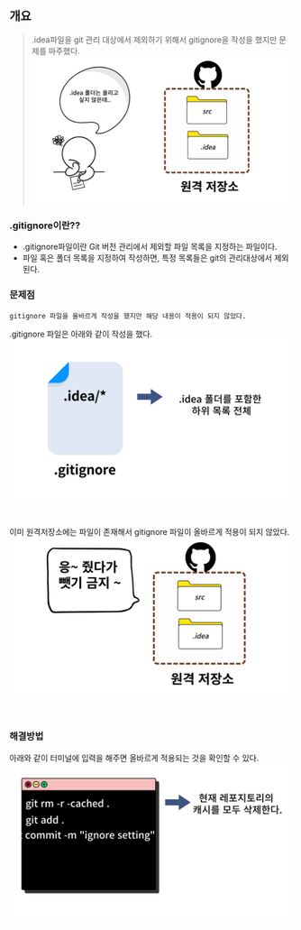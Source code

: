 ## 개요

> .idea파일을 git 관리 대상에서 제외하기 위해서 gitignore을 작성을 했지만 문제를 마주했다.
> ![git1](../img/git1.png)

### .gitignore이란??

- .gitignore파일이란 Git 버전 관리에서 제외할 파일 목록을 지정하는 파일이다.
- 파일 혹은 폴더 목록을 지정하여 작성하면, 특정 목록들은 git의 관리대상에서 제외된다.

### 문제점

`gitignore 파일을 올바르게 작성을 했지만 해당 내용이 적용이 되지 않았다.`

.gitignore 파일은 아래와 같이 작성을 했다.
![git2](../img/git2.png)

<br>

이미 원격저장소에는 파일이 존재해서 gitignore 파일이 올바르게 적용이 되지 않았다.
![git3](../img/git3.png)

<br>

### 해결방법

아래와 같이 터미널에 입력을 해주면 올바르게 적용되는 것을 확인할 수 있다.
![git4](../img/git4.png)
